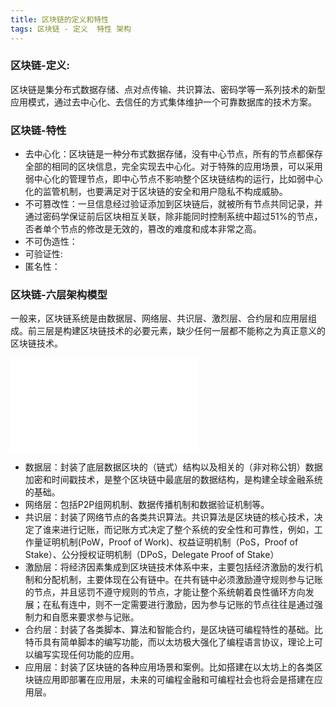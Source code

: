 ```yaml
---
title: 区块链的定义和特性
tags: 区块链 - 定义  特性 架构
---
```


### 区块链-定义:
区块链是集分布式数据存储、点对点传输、共识算法、密码学等一系列技术的新型应用模式，通过去中心化、去信任的方式集体维护一个可靠数据库的技术方案。

### 区块链-特性

 - 去中心化：区块链是一种分布式数据存储，没有中心节点，所有的节点都保存全部的相同的区块信息，完全实现去中心化。对于特殊的应用场景，可以采用弱中心化的管理节点，即中心节点不影响整个区块链结构的运行，比如弱中心化的监管机制，也要满足对于区块链的安全和用户隐私不构成威胁。
 - 不可篡改性：一旦信息经过验证添加到区块链后，就被所有节点共同记录，并通过密码学保证前后区块相互关联，除非能同时控制系统中超过51%的节点，否者单个节点的修改是无效的，篡改的难度和成本非常之高。
 - 不可伪造性：
 - 可验证性:
 - 匿名性：

### 区块链-六层架构模型
一般来，区块链系统是由数据层、网络层、共识层、激烈层、合约层和应用层组成。前三层是构建区块链技术的必要元素，缺少任何一层都不能称之为真正意义的区块链技术。

![Diagram](./attachments/1537340594317.drawio.html)

 - 数据层：封装了底层数据区块的（链式）结构以及相关的（非对称公钥）数据加密和时间戳技术，是整个区块链中最底层的数据结构，是构建全球金融系统的基础。
 - 网络层：包括P2P组网机制、数据传播机制和数据验证机制等。
 - 共识层：封装了网络节点的各类共识算法。共识算法是区块链的核心技术，决定了谁来进行记账，而记账方式决定了整个系统的安全性和可靠性，例如，工作量证明机制(PoW，Proof of Work)、权益证明机制（PoS，Proof of Stake）、公分授权证明机制（DPoS，Delegate Proof of Stake）
 - 激励层：将经济因素集成到区块链技术体系中来，主要包括经济激励的发行机制和分配机制，主要体现在公有链中。在共有链中必须激励遵守规则参与记账的节点，并且惩罚不遵守规则的节点，才能让整个系统朝着良性循环方向发展；在私有连中，则不一定需要进行激励，因为参与记账的节点往往是通过强制力和自愿来要求参与记账。
 - 合约层：封装了各类脚本、算法和智能合约，是区块链可编程特性的基础。比特币具有简单脚本的编写功能，而以太坊极大强化了编程语言协议，理论上可以编写实现任何功能的应用。
 - 应用层：封装了区块链的各种应用场景和案例。比如搭建在以太坊上的各类区块链应用即部署在应用层，未来的可编程金融和可编程社会也将会是搭建在应用层。

